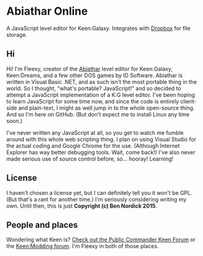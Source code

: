# Abiathar Online
A JavaScript level editor for Keen:Galaxy. Integrates with [Dropbox](https://www.dropbox.com/) for file storage.

## Hi
Hi! I'm Fleexy, creator of the [Abiathar](http://www.pckf.com/viewtopic.php?t=3023) level editor for Keen:Galaxy, Keen:Dreams, and a few other DOS games by ID Software. Abiathar is written in Visual Basic .NET, and as such isn't the most portable thing in the world. So I thought, "what's portable? JavaScript!" and so decided to attempt a JavaScript implementation of a K:G level editor. I've been hoping to learn JavaScript for some time now, and since the code is entirely client-side and plain-text, I might as well jump in to the whole open-source thing. And so I'm here on GitHub. (But don't expect me to install Linux any time soon.)

I've never written any JavaScript at all, so you get to watch me fumble around with this whole web scripting thing. I plan on using Visual Studio for the actual coding and Google Chrome for the use. (Although Internet Explorer has way better debugging tools. Wait, come back!) I've also never made serious use of source control before, so... hooray! Learning!

## License
I haven't chosen a license yet, but I can definitely tell you it won't be GPL. (But that's a rant for another time.) I'm seriously considering writing my own. Until then, this is just **Copyright (c) Ben Nordick 2015**.

## People and places
Wondering what Keen is? [Check out the Public Commander Keen Forum](http://pckf.com) or the [Keen:Modding forum](http://keenmodding.org). I'm Fleexy in both of those places.